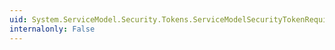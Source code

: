 ```yaml
---
uid: System.ServiceModel.Security.Tokens.ServiceModelSecurityTokenRequirement.IssuerAddress
internalonly: False
---
```

